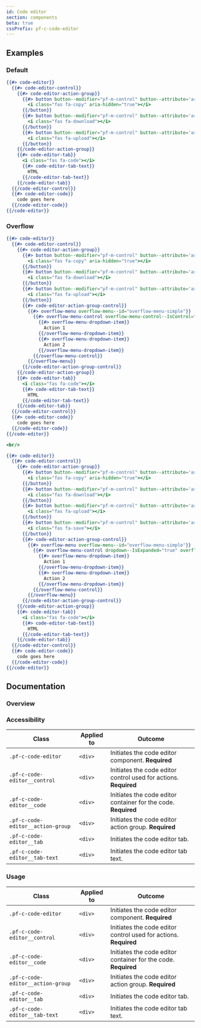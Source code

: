 ```yaml
---
id: Code editor
section: components
beta: true
cssPrefix: pf-c-code-editor
---
```


## Examples
### Default
```hbs
{{#> code-editor}}
  {{#> code-editor-control}}
    {{#> code-editor-action-group}}
      {{#> button button--modifier="pf-m-control" button--attribute='aria-label="Copy to clipboard"'}}
        <i class="fas fa-copy" aria-hidden="true"></i>
      {{/button}}
      {{#> button button--modifier="pf-m-control" button--attribute='aria-label="Download code"'}}
        <i class="fas fa-download"></i>
      {{/button}}
      {{#> button button--modifier="pf-m-control" button--attribute='aria-label="Upload code"'}}
        <i class="fas fa-upload"></i>
      {{/button}}
    {{/code-editor-action-group}}
    {{#> code-editor-tab}}
      <i class="fas fa-code"></i>
      {{#> code-editor-tab-text}}
        HTML
      {{/code-editor-tab-text}}
    {{/code-editor-tab}}
  {{/code-editor-control}}
  {{#> code-editor-code}}
    code goes here 
  {{/code-editor-code}}
{{/code-editor}}
```

### Overflow
```hbs
{{#> code-editor}}
  {{#> code-editor-control}}
    {{#> code-editor-action-group}}
      {{#> button button--modifier="pf-m-control" button--attribute='aria-label="Copy to clipboard"'}}
        <i class="fas fa-copy" aria-hidden="true"></i>
      {{/button}}
      {{#> button button--modifier="pf-m-control" button--attribute='aria-label="Download code"'}}
        <i class="fas fa-download"></i>
      {{/button}}
      {{#> button button--modifier="pf-m-control" button--attribute='aria-label="Upload code"'}}
        <i class="fas fa-upload"></i>
      {{/button}}
      {{#> code-editor-action-group-control}}
        {{#> overflow-menu overflow-menu--id="overflow-menu-simple"}}
          {{#> overflow-menu-control overflow-menu-control--IsControl="true" overflow-menu-button--aria-label="Generic options"}}
            {{#> overflow-menu-dropdown-item}}
              Action 1
            {{/overflow-menu-dropdown-item}}
            {{#> overflow-menu-dropdown-item}}
              Action 2
            {{/overflow-menu-dropdown-item}}
          {{/overflow-menu-control}}
        {{/overflow-menu}}
      {{/code-editor-action-group-control}}
    {{/code-editor-action-group}}
    {{#> code-editor-tab}}
      <i class="fas fa-code"></i>
      {{#> code-editor-tab-text}}
        HTML
      {{/code-editor-tab-text}}
    {{/code-editor-tab}}
  {{/code-editor-control}}
  {{#> code-editor-code}}
    code goes here 
  {{/code-editor-code}}
{{/code-editor}}

<br/>

{{#> code-editor}}
  {{#> code-editor-control}}
    {{#> code-editor-action-group}}
      {{#> button button--modifier="pf-m-control" button--attribute='aria-label="Copy to clipboard"'}}
        <i class="fas fa-copy" aria-hidden="true"></i>
      {{/button}}
      {{#> button button--modifier="pf-m-control" button--attribute='aria-label="Download code"'}}
        <i class="fas fa-download"></i>
      {{/button}}
      {{#> button button--modifier="pf-m-control" button--attribute='aria-label="Upload code"'}}
        <i class="fas fa-upload"></i>
      {{/button}}
      {{#> button button--modifier="pf-m-control" button--attribute='aria-label="Save code"'}}
        <i class="fas fa-save"></i>
      {{/button}}
      {{#> code-editor-action-group-control}}
        {{#> overflow-menu overflow-menu--id="overflow-menu-simple"}}
          {{#> overflow-menu-control dropdown--IsExpanded="true" overflow-menu-control--IsControl="true" overflow-menu-button--aria-label="Generic options"}}
            {{#> overflow-menu-dropdown-item}}
              Action 1
            {{/overflow-menu-dropdown-item}}
            {{#> overflow-menu-dropdown-item}}
              Action 2
            {{/overflow-menu-dropdown-item}}
          {{/overflow-menu-control}}
        {{/overflow-menu}}
      {{/code-editor-action-group-control}}
    {{/code-editor-action-group}}
    {{#> code-editor-tab}}
      <i class="fas fa-code"></i>
      {{#> code-editor-tab-text}}
        HTML
      {{/code-editor-tab-text}}
    {{/code-editor-tab}}
  {{/code-editor-control}}
  {{#> code-editor-code}}
    code goes here 
  {{/code-editor-code}}
{{/code-editor}}
```

## Documentation
### Overview

### Accessibility
| Class | Applied to | Outcome |
| -- | -- | -- |
| `.pf-c-code-editor` | `<div>` | Initiates the code editor component. **Required** |
| `.pf-c-code-editor__control` | `<div>` | Initiates the code editor control used for actions. **Required** |
| `.pf-c-code-editor__code` | `<div>` | Initiates the code editor container for the code. **Required** |
| `.pf-c-code-editor__action-group` | `<div>` | Initiates the code editor action group. **Required** |
| `.pf-c-code-editor__tab` | `<div>` | Initiates the code editor tab. |
| `.pf-c-code-editor__tab-text` | `<div>` | Initiates the code editor tab text. |

### Usage
| Class | Applied to | Outcome |
| -- | -- | -- |
| `.pf-c-code-editor` | `<div>` | Initiates the code editor component. **Required** |
| `.pf-c-code-editor__control` | `<div>` | Initiates the code editor control used for actions. **Required** |
| `.pf-c-code-editor__code` | `<div>` | Initiates the code editor container for the code. **Required** |
| `.pf-c-code-editor__action-group` | `<div>` | Initiates the code editor action group. **Required** |
| `.pf-c-code-editor__tab` | `<div>` | Initiates the code editor tab. |
| `.pf-c-code-editor__tab-text` | `<div>` | Initiates the code editor tab text. |
